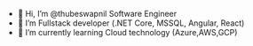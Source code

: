 - 👋 Hi, I’m @thubeswapnil Software Engineer
- 👀 I’m Fullstack developer (.NET Core, MSSQL, Angular, React)
- 🌱 I’m currently learning Cloud technology (Azure,AWS,GCP)


<!--- 
thubeswapnil/thubeswapnil is a ✨ special ✨ repository because its `README.md` (this file) appears on your GitHub profile.
You can click the Preview link to take a look at your changes.
--->
